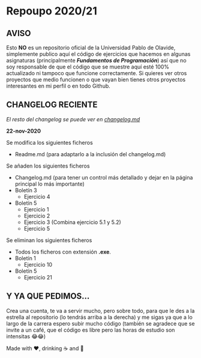 # Repoupo 2020/21

## AVISO

Esto **NO** es un repositorio oficial de la Universidad Pablo de Olavide, simplemente publico aquí el código de ejercicios que hacemos en algunas asignaturas (principalmente ***Fundamentos de Programación***) así que no soy responsable de que el código que se muestre aquí esté 100% actualizado ni tampoco que funcione correctamente. Si quieres ver otros proyectos que medio funcionen o que vayan bien tienes otros proyectos interesantes en mi perfil o en todo Github.

## CHANGELOG RECIENTE
*El resto del changelog se puede ver en [changelog.md](changelog.md)*

**22-nov-2020**

Se modifica los siguientes ficheros
- Readme.md (para adaptarlo a la inclusión del changelog.md)

Se añaden los siguientes ficheros
- Changelog.md (para tener un control más detallado y dejar en la página principal lo más importante)
- Boletín 3
  - Ejercicio 4
- Boletín 5
  - Ejercicio 1
  - Ejercicio 2
  - Ejercicio 3 (Combina ejercicio 5.1 y 5.2)
  - Ejercicio 5

Se eliminan los siguientes ficheros
- Todos los ficheros con extensión **.exe**.
- Boletín 1
  - Ejercicio 10
- Boletín 5
  - Ejercicio 21

## Y YA QUE PEDIMOS...

Crea una cuenta, te va a servir mucho, pero sobre todo, para que le des a la estrella al repositorio (lo tendrás arriba a la derecha) y me sigas ya que a lo largo de la carrera espero subir mucho código (también se agradece que se invite a un café, que el código es libre pero las horas de estudio son intensitas 😂😂)



Made with ❤️, drinking ☕ and 🐧